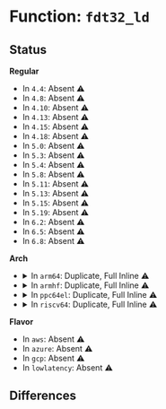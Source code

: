 # Function: <code>fdt32_ld</code>

## Status
<b>Regular</b>
<ul>
<li>
In <code>4.4</code>: Absent ⚠️
</li>
<li>
In <code>4.8</code>: Absent ⚠️
</li>
<li>
In <code>4.10</code>: Absent ⚠️
</li>
<li>
In <code>4.13</code>: Absent ⚠️
</li>
<li>
In <code>4.15</code>: Absent ⚠️
</li>
<li>
In <code>4.18</code>: Absent ⚠️
</li>
<li>
In <code>5.0</code>: Absent ⚠️
</li>
<li>
In <code>5.3</code>: Absent ⚠️
</li>
<li>
In <code>5.4</code>: Absent ⚠️
</li>
<li>
In <code>5.8</code>: Absent ⚠️
</li>
<li>
In <code>5.11</code>: Absent ⚠️
</li>
<li>
In <code>5.13</code>: Absent ⚠️
</li>
<li>
In <code>5.15</code>: Absent ⚠️
</li>
<li>
In <code>5.19</code>: Absent ⚠️
</li>
<li>
In <code>6.2</code>: Absent ⚠️
</li>
<li>
In <code>6.5</code>: Absent ⚠️
</li>
<li>
In <code>6.8</code>: Absent ⚠️
</li>
</ul>
<b>Arch</b>
<ul>
<li>
<details>
<summary>In <code>arm64</code>: Duplicate, Full Inline ⚠️</summary>

**Collision:** Static Duplication

**Inline:** Full

**Transformation:** False

**Instances:**

```
In arch/arm64/kernel/machine_kexec_file.c (0)
Location: scripts/dtc/libfdt/libfdt.h:127
Inline: True
```
```
In arch/arm64/mm/mmu.c (0)
Location: scripts/dtc/libfdt/libfdt.h:127
Inline: True
```
```
In drivers/firmware/efi/libstub/fdt.c (0)
Location: scripts/dtc/libfdt/libfdt.h:127
Inline: True
```
```
In lib/fdt.c (0)
Location: scripts/dtc/libfdt/libfdt.h:127
Inline: True
```
```
In lib/fdt_ro.c (0)
Location: scripts/dtc/libfdt/libfdt.h:127
Inline: True
```
```
In lib/fdt_rw.c (0)
Location: scripts/dtc/libfdt/libfdt.h:127
Inline: True
```
```
In lib/fdt_sw.c (0)
Location: scripts/dtc/libfdt/libfdt.h:127
Inline: True
```
```
In drivers/of/fdt.c (0)
Location: scripts/dtc/libfdt/libfdt.h:127
Inline: True
```
```
In drivers/of/overlay.c (0)
Location: scripts/dtc/libfdt/libfdt.h:127
Inline: True
```
</details>
</li>
<li>
<details>
<summary>In <code>armhf</code>: Duplicate, Full Inline ⚠️</summary>

**Collision:** Static Duplication

**Inline:** Full

**Transformation:** False

**Instances:**

```
In drivers/of/fdt.c (0)
Location: scripts/dtc/libfdt/libfdt.h:127
Inline: True
```
```
In drivers/of/overlay.c (0)
Location: scripts/dtc/libfdt/libfdt.h:127
Inline: True
```
```
In lib/fdt.c (0)
Location: scripts/dtc/libfdt/libfdt.h:127
Inline: True
```
```
In lib/fdt_ro.c (0)
Location: scripts/dtc/libfdt/libfdt.h:127
Inline: True
```
```
In lib/fdt_rw.c (0)
Location: scripts/dtc/libfdt/libfdt.h:127
Inline: True
```
</details>
</li>
<li>
<details>
<summary>In <code>ppc64el</code>: Duplicate, Full Inline ⚠️</summary>

**Collision:** Static Duplication

**Inline:** Full

**Transformation:** False

**Instances:**

```
In arch/powerpc/kernel/prom.c (0)
Location: scripts/dtc/libfdt/libfdt.h:127
Inline: True
```
```
In arch/powerpc/kernel/machine_kexec_file_64.c (0)
Location: scripts/dtc/libfdt/libfdt.h:127
Inline: True
```
```
In arch/powerpc/kernel/kexec_elf_64.c (0)
Location: scripts/dtc/libfdt/libfdt.h:127
Inline: True
```
```
In drivers/of/fdt.c (0)
Location: scripts/dtc/libfdt/libfdt.h:127
Inline: True
```
```
In drivers/of/overlay.c (0)
Location: scripts/dtc/libfdt/libfdt.h:127
Inline: True
```
```
In lib/fdt.c (0)
Location: scripts/dtc/libfdt/libfdt.h:127
Inline: True
```
```
In lib/fdt_ro.c (0)
Location: scripts/dtc/libfdt/libfdt.h:127
Inline: True
```
```
In lib/fdt_rw.c (0)
Location: scripts/dtc/libfdt/libfdt.h:127
Inline: True
```
</details>
</li>
<li>
<details>
<summary>In <code>riscv64</code>: Duplicate, Full Inline ⚠️</summary>

**Collision:** Static Duplication

**Inline:** Full

**Transformation:** False

**Instances:**

```
In arch/riscv/mm/init.c (ffffffe000003bf0)
Location: scripts/dtc/libfdt/libfdt.h:127
Inline: True
Inline callers:
  - arch/riscv/mm/init.c:setup_bootmem
```
```
In drivers/of/fdt.c (ffffffe00003a874)
Location: scripts/dtc/libfdt/libfdt.h:127
Inline: True
Inline callers:
  - drivers/of/fdt.c:of_fdt_raw_init
  - drivers/of/fdt.c:unflatten_and_copy_device_tree
  - drivers/of/fdt.c:early_init_dt_verify
  - drivers/of/fdt.c:early_init_dt_scan_chosen
  - drivers/of/fdt.c:early_init_fdt_reserve_self
  - drivers/of/fdt.c:__unflatten_device_tree
  - drivers/of/fdt.c:__unflatten_device_tree
  - drivers/of/fdt.c:__unflatten_device_tree
```
```
In drivers/of/overlay.c (ffffffe00072b2f8)
Location: scripts/dtc/libfdt/libfdt.h:127
Inline: True
Inline callers:
  - drivers/of/overlay.c:of_overlay_fdt_apply
```
```
In lib/fdt.c (ffffffe0008af770)
Location: scripts/dtc/libfdt/libfdt.h:127
Inline: True
Inline callers:
  - lib/fdt.c:fdt_move
  - lib/fdt.c:fdt_next_tag
  - lib/fdt.c:fdt_offset_ptr
  - lib/fdt.c:fdt_offset_ptr
  - lib/fdt.c:fdt_offset_ptr
  - lib/fdt.c:fdt_offset_ptr
  - lib/fdt.c:fdt_check_header
  - lib/fdt.c:fdt_check_header
  - lib/fdt.c:fdt_check_header
  - lib/fdt.c:fdt_check_header
  - lib/fdt.c:fdt_check_header
  - lib/fdt.c:fdt_check_header
  - lib/fdt.c:fdt_check_header
  - lib/fdt.c:fdt_check_header
```
```
In lib/fdt_ro.c (ffffffe0008b0bf2)
Location: scripts/dtc/libfdt/libfdt.h:127
Inline: True
Inline callers:
  - lib/fdt_ro.c:fdt_check_full
  - lib/fdt_ro.c:fdt_get_phandle
  - lib/fdt_ro.c:fdt_getprop_by_offset
  - lib/fdt_ro.c:fdt_getprop_by_offset
  - lib/fdt_ro.c:fdt_getprop_by_offset
  - lib/fdt_ro.c:fdt_getprop_namelen
  - lib/fdt_ro.c:fdt_getprop_namelen
  - lib/fdt_ro.c:fdt_get_property_namelen
  - lib/fdt_ro.c:fdt_get_property_namelen_
  - lib/fdt_ro.c:fdt_get_property_by_offset
  - lib/fdt_ro.c:fdt_get_property_by_offset_
  - lib/fdt_ro.c:fdt_get_property_by_offset_
  - lib/fdt_ro.c:fdt_get_name
  - lib/fdt_ro.c:fdt_get_name
  - lib/fdt_ro.c:fdt_mem_rsv
  - lib/fdt_ro.c:fdt_mem_rsv
  - lib/fdt_ro.c:fdt_get_string
  - lib/fdt_ro.c:fdt_get_string
  - lib/fdt_ro.c:fdt_get_string
  - lib/fdt_ro.c:fdt_get_string
  - lib/fdt_ro.c:fdt_get_string
  - lib/fdt_ro.c:fdt_get_string
```
```
In lib/fdt_rw.c (ffffffe0008b1efa)
Location: scripts/dtc/libfdt/libfdt.h:127
Inline: True
Inline callers:
  - lib/fdt_rw.c:fdt_pack
  - lib/fdt_rw.c:fdt_pack
  - lib/fdt_rw.c:fdt_pack
  - lib/fdt_rw.c:fdt_open_into
  - lib/fdt_rw.c:fdt_open_into
  - lib/fdt_rw.c:fdt_open_into
  - lib/fdt_rw.c:fdt_open_into
  - lib/fdt_rw.c:fdt_open_into
  - lib/fdt_rw.c:fdt_packblocks_
  - lib/fdt_rw.c:fdt_packblocks_
  - lib/fdt_rw.c:fdt_packblocks_
  - lib/fdt_rw.c:fdt_packblocks_
  - lib/fdt_rw.c:fdt_packblocks_
  - lib/fdt_rw.c:fdt_del_node
  - lib/fdt_rw.c:fdt_add_property_
  - lib/fdt_rw.c:fdt_add_property_
  - lib/fdt_rw.c:fdt_add_property_
  - lib/fdt_rw.c:fdt_add_property_
  - lib/fdt_rw.c:fdt_add_property_
  - lib/fdt_rw.c:fdt_add_property_
  - lib/fdt_rw.c:fdt_add_property_
  - lib/fdt_rw.c:fdt_del_mem_rsv
  - lib/fdt_rw.c:fdt_add_mem_rsv
  - lib/fdt_rw.c:fdt_splice_struct_
  - lib/fdt_rw.c:fdt_splice_struct_
  - lib/fdt_rw.c:fdt_splice_mem_rsv_
  - lib/fdt_rw.c:fdt_splice_mem_rsv_
  - lib/fdt_rw.c:fdt_splice_
  - lib/fdt_rw.c:fdt_splice_
  - lib/fdt_rw.c:fdt_splice_
  - lib/fdt_rw.c:fdt_blocks_misordered_
  - lib/fdt_rw.c:fdt_blocks_misordered_
  - lib/fdt_rw.c:fdt_blocks_misordered_
  - lib/fdt_rw.c:fdt_blocks_misordered_
  - lib/fdt_rw.c:fdt_blocks_misordered_
```
</details>
</li>
</ul>
<b>Flavor</b>
<ul>
<li>
In <code>aws</code>: Absent ⚠️
</li>
<li>
In <code>azure</code>: Absent ⚠️
</li>
<li>
In <code>gcp</code>: Absent ⚠️
</li>
<li>
In <code>lowlatency</code>: Absent ⚠️
</li>
</ul>

## Differences
